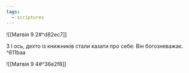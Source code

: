 ```yaml
---
tags:
  - scriptures
---
```


![[Матвія 9 2#^d82ec7]]

3 І ось, дехто із книжників стали казати про себе: Він богозневажає. ^611baa

![[Матвія 9 4#^36e2f8]]